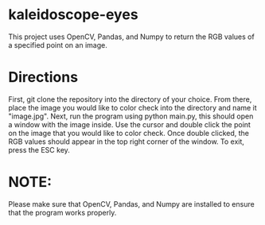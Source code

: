 # kaleidoscope-eyes
This project uses OpenCV, Pandas, and Numpy to return the RGB values of a specified point on an image. 

# Directions
First, git clone the repository into the directory of your choice. From there, place the image 
you would like to color check into the directory and name it "image.jpg". Next, run the program 
using python main.py, this should open a window with the image inside. Use the cursor and double 
click the point on the image that you would like to color check. Once double clicked, the RGB 
values should appear in the top right corner of the window. To exit, press the ESC key. 

# NOTE:
Please make sure that OpenCV, Pandas, and Numpy are installed to ensure that the program works properly.
